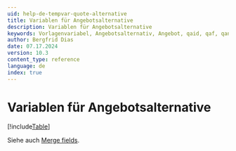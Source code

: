 ```yaml
---
uid: help-de-tempvar-quote-alternative
title: Variablen für Angebotsalternative
description: Variablen für Angebotsalternative
keywords: Vorlagenvariabel, Angebotsalternativ, Angebot, qaid, qaf, qanm
author: Bergfrid Dias
date: 07.17.2024
version: 10.3
content_type: reference
language: de
index: true
---
```


# Variablen für Angebotsalternative

[!include[Table](../../../../../common/includes/variable/table-quote-alt.md)]

Siehe auch [Merge fields][1].

<!-- Referenced links -->
[1]: ../merge-fields/index.md
